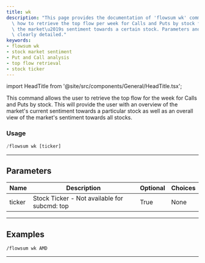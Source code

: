 ```yaml
---
title: wk
description: "This page provides the documentation of 'flowsum wk' command. It explains\
  \ how to retrieve the top flow per week for Calls and Puts by stock for understanding\
  \ the market\u2019s sentiment towards a certain stock. Parameters and usage are\
  \ clearly detailed."
keywords:
- flowsum wk
- stock market sentiment
- Put and Call analysis
- top flow retrieval
- stock ticker
---
```


import HeadTitle from '@site/src/components/General/HeadTitle.tsx';

<HeadTitle title="flowsum - flow: wk - Telegram Reference | OpenBB Bot Docs" />

This command allows the user to retrieve the top flow for the week for Calls and Puts by stock. This will provide the user with an overview of the market's current sentiment towards a particular stock as well as an overall view of the market's sentiment towards all stocks.

### Usage

```python wordwrap
/flowsum wk [ticker]
```

---

## Parameters

| Name | Description | Optional | Choices |
| ---- | ----------- | -------- | ------- |
| ticker | Stock Ticker - Not available for subcmd: top | True | None |


---

## Examples

```
/flowsum wk AMD
```
---
